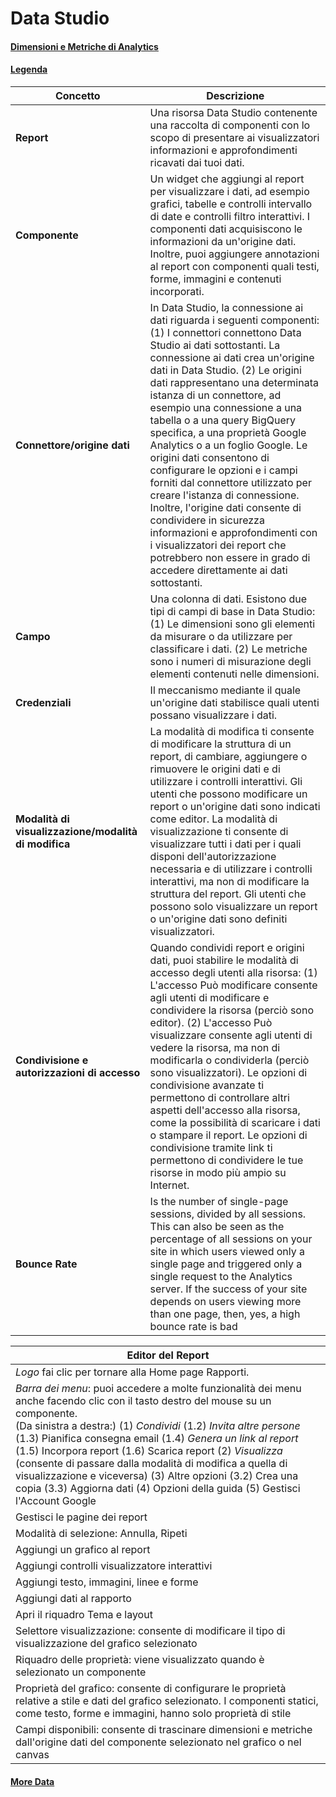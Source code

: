 # Data Studio

#### [Dimensioni e Metriche di Analytics](https://support.google.com/analytics/answer/9143382?hl=it#zippy&zippy=%2Ce-commerce%2Csessione)

#### [Legenda](https://support.google.com/looker-studio/answer/9171315?hl=it&ref_topic=6267740#zippy=%2Cistruzioni)

| <b>Concetto<b> | <b>Descrizione<b> |
| - | - |
| <b>Report<b> | Una risorsa Data Studio contenente una raccolta di componenti con lo scopo di presentare ai visualizzatori informazioni e approfondimenti ricavati dai tuoi dati. |
| <b>Componente<b> | Un widget che aggiungi al report per visualizzare i dati, ad esempio grafici, tabelle e controlli intervallo di date e controlli filtro interattivi. I componenti dati acquisiscono le informazioni da un'origine dati. Inoltre, puoi aggiungere annotazioni al report con componenti quali testi, forme, immagini e contenuti incorporati. |
| <b>Connettore/origine dati<b> | In Data Studio, la connessione ai dati riguarda i seguenti componenti: (1) I connettori connettono Data Studio ai dati sottostanti. La connessione ai dati crea un'origine dati in Data Studio. (2) Le origini dati rappresentano una determinata istanza di un connettore, ad esempio una connessione a una tabella o a una query BigQuery specifica, a una proprietà Google Analytics o a un foglio Google. Le origini dati consentono di configurare le opzioni e i campi forniti dal connettore utilizzato per creare l'istanza di connessione. Inoltre, l'origine dati consente di condividere in sicurezza informazioni e approfondimenti con i visualizzatori dei report che potrebbero non essere in grado di accedere direttamente ai dati sottostanti. |
| <b>Campo<b> | Una colonna di dati. Esistono due tipi di campi di base in Data Studio: (1) Le dimensioni sono gli elementi da misurare o da utilizzare per classificare i dati. (2) Le metriche sono i numeri di misurazione degli elementi contenuti nelle dimensioni. |
| <b>Credenziali<b> | Il meccanismo mediante il quale un'origine dati stabilisce quali utenti possano visualizzare i dati. |
| <b>Modalità di visualizzazione/modalità di modifica<b> | La modalità di modifica ti consente di modificare la struttura di un report, di cambiare, aggiungere o rimuovere le origini dati e di utilizzare i controlli interattivi. Gli utenti che possono modificare un report o un'origine dati sono indicati come editor. La modalità di visualizzazione ti consente di visualizzare tutti i dati per i quali disponi dell'autorizzazione necessaria e di utilizzare i controlli interattivi, ma non di modificare la struttura del report. Gli utenti che possono solo visualizzare un report o un'origine dati sono definiti visualizzatori.
| <b>Condivisione e autorizzazioni di accesso<b> | Quando condividi report e origini dati, puoi stabilire le modalità di accesso degli utenti alla risorsa: (1) L'accesso Può modificare consente agli utenti di modificare e condividere la risorsa (perciò sono editor). (2) L'accesso Può visualizzare consente agli utenti di vedere la risorsa, ma non di modificarla o condividerla (perciò sono visualizzatori). Le opzioni di condivisione avanzate ti permettono di controllare altri aspetti dell'accesso alla risorsa, come la possibilità di scaricare i dati o stampare il report. Le opzioni di condivisione tramite link ti permettono di condividere le tue risorse in modo più ampio su Internet. |
| <b>Bounce Rate<b> | Is the number of single-page sessions, divided by all sessions. This can also be seen as the percentage of all sessions on your site in which users viewed only a single page and triggered only a single request to the Analytics server. If the success of your site depends on users viewing more than one page, then, yes, a high bounce rate is bad |

  
| Editor del Report |
|-|  
| _Logo_ fai clic per tornare alla Home page Rapporti. |
| _Barra dei menu_: puoi accedere a molte funzionalità dei menu anche facendo clic con il tasto destro del mouse su un componente. <br> (Da sinistra a destra:) (1) _Condividi_ (1.2) _Invita altre persone_ (1.3) Pianifica consegna email (1.4) _Genera un link al report_ (1.5) Incorpora report (1.6) Scarica report (2) _Visualizza_ (consente di passare dalla modalità di modifica a quella di visualizzazione e viceversa) (3) Altre opzioni (3.2) Crea una copia (3.3) Aggiorna dati (4) Opzioni della guida (5) Gestisci l'Account Google |
| Gestisci le pagine dei report |
| Modalità di selezione: Annulla, Ripeti |
| Aggiungi un grafico al report |
| Aggiungi controlli visualizzatore interattivi |
| Aggiungi testo, immagini, linee e forme |
| Aggiungi dati al rapporto |
| Apri il riquadro Tema e layout | 
| Selettore visualizzazione: consente di modificare il tipo di visualizzazione del grafico selezionato |
| Riquadro delle proprietà: viene visualizzato quando è selezionato un componente |
| Proprietà del grafico: consente di configurare le proprietà relative a stile e dati del grafico selezionato. I componenti statici, come testo, forme e immagini, hanno solo proprietà di stile |
| Campi disponibili: consente di trascinare dimensioni e metriche dall'origine dati del componente selezionato nel grafico o nel canvas |

#### [More Data](https://support.google.com/looker-studio#topic=6267740)
